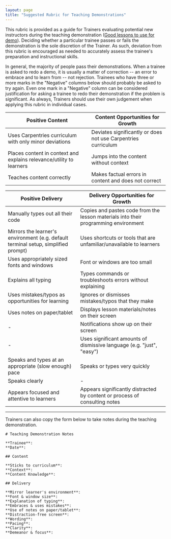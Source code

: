 ```yaml
---
layout: page
title: "Suggested Rubric for Teaching Demonstrations"
---
```


This rubric is provided as a guide for Trainers evaluating potential new instructors during the teaching demonstration ([Good lessons to use for demo](https://carpentries.github.io/instructor-training/demo_lessons/index.html)). Deciding whether a particular trainee passes or fails the demonstration is the sole discretion of the
Trainer. As such, deviation from this rubric is encouraged as needed to accurately assess the trainee's preparation and instructional
skills.

In general, the majority of people pass their demonstrations. When a trainee is asked to redo a demo, it is usually a matter of correction -- an error to embrace and to learn from -- not rejection. Trainees who have three or more marks in the "Negative" columns below should probably be asked to try again. Even one 
mark in a "Negative" column can be considered justification for asking a trainee to redo their demonstration if the problem is significant. As always,
Trainers should use their own judgement when applying this rubric in individual cases.  

|Positive Content|Content Opportunities for Growth |
|------|---------------------|
Uses Carpentries curriculum with only minor deviations|Deviates significantly or does not use Carpentries curriculum|
Places content in context and explains relevance/utility to learners|Jumps into the content without context|
Teaches content correctly|Makes factual errors in content and does not correct|

|Positive Delivery|Delivery Opportunities for Growth|
|------|---------------------|
Manually types out all their code| Copies and pastes code from the lesson materials into their programming environment
Mirrors the learner's environment (e.g. default terminal setup, simplified prompt)|Uses shortcuts or tools that are unfamiliar/unavailable to learners|
Uses appropriately sized fonts and windows|Font or windows are too small|
Explains all typing|Types commands or troubleshoots errors without explaining|
Uses mistakes/typos as opportunities for learning|Ignores or dismisses mistakes/typos that they make|
Uses notes on paper/tablet|Displays lesson materials/notes on their screen|
-|Notifications show up on their screen|
-|Uses significant amounts of dismissive language (e.g. "just", "easy")|
Speaks and types at an appropriate (slow enough) pace|Speaks or types very quickly|
Speaks clearly|-
Appears focused and attentive to learners|Appears significantly distracted by content or process of consulting notes|

---

Trainers can also copy the form below to take notes during the teaching demonstration.

```
# Teaching Demonstration Notes

**Trainee**:
**Date**:

## Content

**Sticks to curriculum**:
**Context**:
**Content Knowledge**:

## Delivery

**Mirror learner's environment**:
**Font & window size**:
**Explanation of typing**:
**Embraces & uses mistakes**:
**Use of notes on paper/tablet**:
**Distraction-free screen**:
**Wording**:
**Pacing**:
**Clarity**:
**Demeanor & focus**:
```
